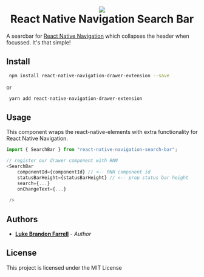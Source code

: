 <h1 align="center">
  <img src="./example#1.gif"/><br/>
  React Native Navigation Search Bar
</h1>

A searcbar for [React Native Navigation](https://github.com/wix/react-native-navigation) which collapses the header when focussed. It's that simple!

## Install

```sh
 npm install react-native-navigation-drawer-extension --save
```

or

```sh
 yarn add react-native-navigation-drawer-extension
```

## Usage

This component wraps the react-native-elements [<SearchBar />](https://react-native-elements.github.io/react-native-elements/docs/searchbar.html) with extra functionality for React Native Navigation.

```js
import { SearchBar } from "react-native-navigation-search-bar";

// register our drawer component with RNN
<SearchBar
    componentId={componentId} // <-- RNN component id
    statusBarHeight={statusBarHeight} // <-- prop status bar height
    search={...}
    onChangeText={...}
    
 />
```

## Authors

* [**Luke Brandon Farrell**](https://lukebrandonfarrell.com/) - *Author*

## License

This project is licensed under the MIT License
